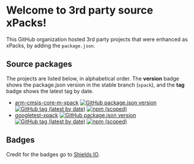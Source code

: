 # Welcome to 3rd party source xPacks!

This GitHub organization hosted 3rd party projects that were enhanced as xPacks, by adding the `package.json`.

## Source packages

The projects are listed below, in alphabetical order. The **version** badge shows the package.json version in the stable branch (`xpack`), and the **tag** badge shows the latest tag by date.

- [arm-cmsis-core-m-xpack](https://github.com/xpack-3rd-party/arm-cmsis-core-m-xpack)
[![GitHub package.json version](https://img.shields.io/github/package-json/v/xpack-3rd-party/arm-cmsis-core-m-xpack)](https://github.com/xpack-3rd-party/arm-cmsis-core-m-xpack/blob/xpack/package.json)
[![GitHub tag (latest by date)](https://img.shields.io/github/v/tag/xpack-3rd-party/arm-cmsis-core-m-xpack)](https://github.com/xpack-3rd-party/arm-cmsis-core-m/tags)
[![npm (scoped)](https://img.shields.io/npm/v/@xpack-3rd-party/arm-cmsis-core-m.svg?color=blue)](https://www.npmjs.com/package/@xpack-3rd-party/arm-cmsis-core-m/)
- [googletest-xpack](https://github.com/xpack-3rd-party/googletest-xpack)
[![GitHub package.json version](https://img.shields.io/github/package-json/v/xpack-3rd-party/googletest-xpack)](https://github.com/xpack-3rd-party/googletest-xpack/blob/xpack/package.json)
[![GitHub tag (latest by date)](https://img.shields.io/github/v/tag/xpack-3rd-party/googletest-xpack)](https://github.com/xpack-3rd-party/googletest/tags)
[![npm (scoped)](https://img.shields.io/npm/v/@xpack-3rd-party/googletest.svg?color=blue)](https://www.npmjs.com/package/@xpack-3rd-party/googletest/)

## Badges

Credit for the badges go to [Shields IO](https://shields.io).
